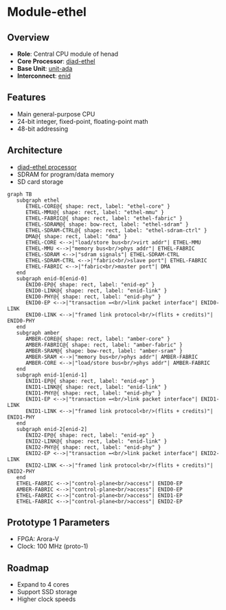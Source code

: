 # Module-ethel

## Overview

- **Role**: Central CPU module of henad
- **Core Processor**: [diad-ethel](../../processors/ethel/ethel.md)
- **Base Unit**: [unit-ada](../../units/ada/ada.md)
- **Interconnect**: [enid](../../interfaces/enid/enid.md)

## Features

- Main general-purpose CPU
- 24-bit integer, fixed-point, floating-point math
- 48-bit addressing

## Architecture

- [diad-ethel processor](../../processors/ethel/ethel.md)
- SDRAM for program/data memory
- SD card storage

```mermaid
graph TB
   subgraph ethel
      ETHEL-CORE@{ shape: rect, label: "ethel-core" }
      ETHEL-MMU@{ shape: rect, label: "ethel-mmu" }
      ETHEL-FABRIC@{ shape: rect, label: "ethel-fabric" }
      ETHEL-SDRAM@{ shape: bow-rect, label: "ethel-sdram" }
      ETHEL-SDRAM-CTRL@{ shape: rect, label: "ethel-sdram-ctrl" }
      DMA@{ shape: rect, label: "dma" }
      ETHEL-CORE <-->|"load/store bus<br/>virt addr"| ETHEL-MMU
      ETHEL-MMU <-->|"memory bus<br/>phys addr"| ETHEL-FABRIC
      ETHEL-SDRAM <-->|"sdram signals"| ETHEL-SDRAM-CTRL
      ETHEL-SDRAM-CTRL <-->|"fabric<br/>slave port"| ETHEL-FABRIC
      ETHEL-FABRIC <-->|"fabric<br/>master port"| DMA
   end
   subgraph enid-0[enid-0]
      ENID0-EP@{ shape: rect, label: "enid-ep" }
      ENID0-LINK@{ shape: rect, label: "enid-link" }
      ENID0-PHY@{ shape: rect, label: "enid-phy" }
      ENID0-EP <-->|"transaction ↔<br/>link packet interface"| ENID0-LINK
      ENID0-LINK <-->|"framed link protocol<br/>(flits + credits)"| ENID0-PHY
   end
   subgraph amber
      AMBER-CORE@{ shape: rect, label: "amber-core" }
      AMBER-FABRIC@{ shape: rect, label: "amber-fabric" }
      AMBER-SRAM@{ shape: bow-rect, label: "amber-sram" }
      AMBER-SRAM <-->|"memory bus<br/>phys addr"| AMBER-FABRIC
      AMBER-CORE <-->|"load/store bus<br/>phys addr"| AMBER-FABRIC
   end
   subgraph enid-1[enid-1]
      ENID1-EP@{ shape: rect, label: "enid-ep" }
      ENID1-LINK@{ shape: rect, label: "enid-link" }
      ENID1-PHY@{ shape: rect, label: "enid-phy" }
      ENID1-EP <-->|"transaction ↔<br/>link packet interface"| ENID1-LINK
      ENID1-LINK <-->|"framed link protocol<br/>(flits + credits)"| ENID1-PHY
   end
   subgraph enid-2[enid-2]
      ENID2-EP@{ shape: rect, label: "enid-ep" }
      ENID2-LINK@{ shape: rect, label: "enid-link" }
      ENID2-PHY@{ shape: rect, label: "enid-phy" }
      ENID2-EP <-->|"transaction ↔<br/>link packet interface"| ENID2-LINK
      ENID2-LINK <-->|"framed link protocol<br/>(flits + credits)"| ENID2-PHY
   end
   ETHEL-FABRIC <-->|"control-plane<br/>access"| ENID0-EP
   AMBER-FABRIC <-->|"control-plane<br/>access"| ENID0-EP
   ETHEL-FABRIC <-->|"control-plane<br/>access"| ENID1-EP
   ETHEL-FABRIC <-->|"control-plane<br/>access"| ENID2-EP
```

## Prototype 1 Parameters

- FPGA: Arora-V
- Clock: 100 MHz (proto-1)

## Roadmap

- Expand to 4 cores
- Support SSD storage
- Higher clock speeds
